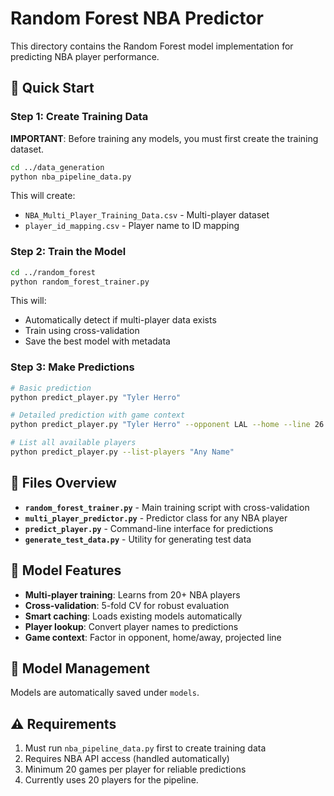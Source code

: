 # Random Forest NBA Predictor

This directory contains the Random Forest model implementation for predicting NBA player performance.

## 🚀 Quick Start

### Step 1: Create Training Data
**IMPORTANT**: Before training any models, you must first create the training dataset.

```bash
cd ../data_generation
python nba_pipeline_data.py
```

This will create:
- `NBA_Multi_Player_Training_Data.csv` - Multi-player dataset
- `player_id_mapping.csv` - Player name to ID mapping

### Step 2: Train the Model

```bash
cd ../random_forest
python random_forest_trainer.py
```

This will:
- Automatically detect if multi-player data exists
- Train using cross-validation
- Save the best model with metadata

### Step 3: Make Predictions

```bash
# Basic prediction
python predict_player.py "Tyler Herro"

# Detailed prediction with game context
python predict_player.py "Tyler Herro" --opponent LAL --home --line 26.5

# List all available players
python predict_player.py --list-players "Any Name"
```

## 📁 Files Overview

- **`random_forest_trainer.py`** - Main training script with cross-validation
- **`multi_player_predictor.py`** - Predictor class for any NBA player
- **`predict_player.py`** - Command-line interface for predictions
- **`generate_test_data.py`** - Utility for generating test data

## 🎯 Model Features

- **Multi-player training**: Learns from 20+ NBA players
- **Cross-validation**: 5-fold CV for robust evaluation
- **Smart caching**: Loads existing models automatically
- **Player lookup**: Convert player names to predictions
- **Game context**: Factor in opponent, home/away, projected line

## 🔧 Model Management

Models are automatically saved under `models`.

## ⚠️ Requirements

1. Must run `nba_pipeline_data.py` first to create training data
2. Requires NBA API access (handled automatically)
3. Minimum 20 games per player for reliable predictions
4. Currently uses 20 players for the pipeline.
